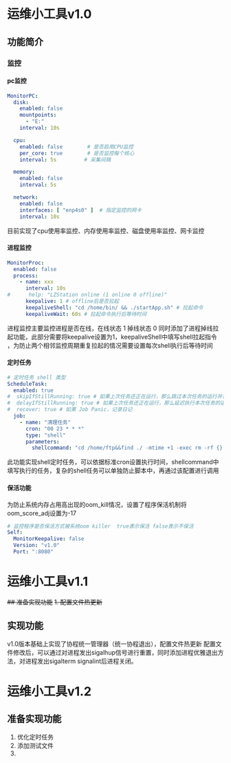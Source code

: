 # 运维小工具v1.0
## 功能简介
### 监控
#### pc监控
```yaml
MonitorPC:
  disk:
    enabled: false
    mountpoints:
      - "E:"
    interval: 10s

  cpu:
    enabled: false        # 是否启用CPU监控
    per_core: true        # 是否监控每个核心
    interval: 5s         # 采集间隔

  memory:
    enabled: false
    interval: 5s

  network:
    enabled: false
    interfaces: [ "enp4s0" ]  # 指定监控的网卡
    interval: 10s
```
目前实现了cpu使用率监控、内存使用率监控、磁盘使用率监控、网卡监控

#### 进程监控
```yaml
MonitorProc:
  enabled: false
  process:
    - name: xxx
      interval: 10s
#      help: "LZStation online (1 online 0 offline)"
      keepalive: 1 # offline后是否拉起
      keepaliveShell: "cd /home/bin/ && ./startApp.sh" # 拉起命令
      keepaliveWait: 60s # 拉起命令执行后等待时间
```
进程监控主要监控进程是否在线，在线状态 1 掉线状态 0
同时添加了进程掉线拉起功能，此部分需要将keepalive设置为1，keepaliveShell中填写shell拉起指令
，为防止两个相邻监控周期重复拉起的情况需要设置每次shell执行后等待时间

#### 定时任务
```yaml
# 定时任务 shell 类型
ScheduleTask:
  enabled: true
#  skipIfStillRunning: true # 如果上次任务还正在运行，那么跳过本次任务的运行并记录日记
#  delayIfStillRunning: true # 如果上次任务还正在运行，那么延迟执行本次任务的运行并记录日记
#  recover: true # 如果 Job Panic，记录日记
  job:
    - name: "清理任务"
      cron: "00 23 * * *"
      type: "shell"
      parameters:
        shellcommand: "cd /home/ftp&&find ./ -mtime +1 -exec rm -rf {} \\;"
```
此功能实现shell定时任务，可以依据标准cron设置执行时间，shellcommand中填写执行的任务，复杂的shell任务可以单独防止脚本中，再通过该配置进行调用

#### 保活功能
为防止系统内存占用高出现的oom_kill情况，设置了程序保活机制将oom_score_adj设置为-17
```yaml
# 监控程序是否保活方式被系统oom killer  true表示保活 false表示不保活
Self:
  MonitorKeepalive: false
  Version: "v1.0"
  Port: ":8080"
```

# 运维小工具v1.1
~~## 准备实现功能~~
~~1. 配置文件热更新~~
## 实现功能
v1.0版本基础上实现了协程统一管理器（统一协程退出），配置文件热更新
配置文件修改后，可以通过对进程发出sigalhup信号进行重置，同时添加进程优雅退出方法，对进程发出sigalterm
signalint后进程关闭。


# 运维小工具v1.2
## 准备实现功能
1. 优化定时任务
2. 添加测试文件
3. 
